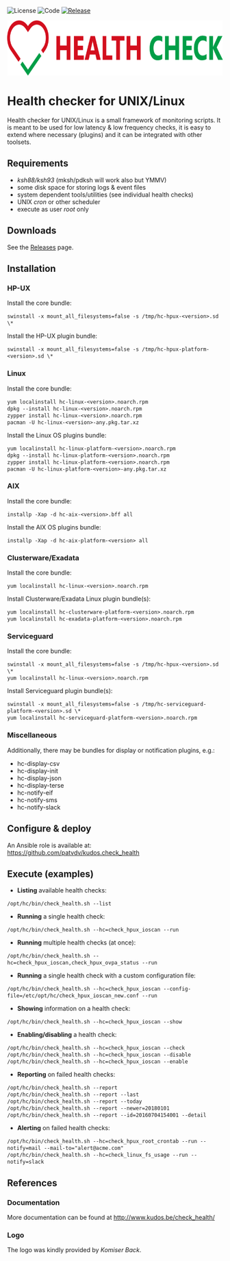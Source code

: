 ![License](https://img.shields.io/github/license/patvdv/check_health.svg)
![Code](https://img.shields.io/badge/Code-Shell-green.svg)
[![Release](https://img.shields.io/github/release/patvdv/check_health.svg)](https://github.com/patvdv/check_health/releases)
<br />
<p align="center"><img src="logo/horizontal.png" alt="QList" height="130px"></p>

# Health checker for UNIX/Linux

Health checker for UNIX/Linux is a small framework of monitoring scripts. It is meant to be used for low latency & low frequency checks, it is easy to extend where necessary (plugins) and it can be integrated with other toolsets.

## Requirements

* *ksh88/ksh93* (mksh/pdksh will work also but YMMV)
* some disk space for storing logs & event files
* system dependent tools/utilities (see individual health checks)
* UNIX *cron* or other scheduler
* execute as user *root* only

## Downloads

See the [Releases](https://github.com/patvdv/check_health/releases) page.

## Installation

### HP-UX

Install the core bundle:

    swinstall -x mount_all_filesystems=false -s /tmp/hc-hpux-<version>.sd \*

Install the HP-UX plugin bundle:

    swinstall -x mount_all_filesystems=false -s /tmp/hc-hpux-platform-<version>.sd \*

### Linux

Install the core bundle:

    yum localinstall hc-linux-<version>.noarch.rpm
    dpkg --install hc-linux-<version>.noarch.rpm
    zypper install hc-linux-<version>.noarch.rpm
    pacman -U hc-linux-<version>-any.pkg.tar.xz

Install the Linux OS plugins bundle:

    yum localinstall hc-linux-platform-<version>.noarch.rpm
    dpkg --install hc-linux-platform-<version>.noarch.rpm
    zypper install hc-linux-platform-<version>.noarch.rpm
    pacman -U hc-linux-platform-<version>-any.pkg.tar.xz

### AIX

Install the core bundle:

    installp -Xap -d hc-aix-<version>.bff all

Install the AIX OS plugins bundle:

    installp -Xap -d hc-aix-platform-<version> all

### Clusterware/Exadata

Install the core bundle:

    yum localinstall hc-linux-<version>.noarch.rpm

Install Clusterware/Exadata Linux plugin bundle(s):

    yum localinstall hc-clusterware-platform-<version>.noarch.rpm
    yum localinstall hc-exadata-platform-<version>.noarch.rpm

### Serviceguard

Install the core bundle:

    swinstall -x mount_all_filesystems=false -s /tmp/hc-hpux-<version>.sd \*
    yum localinstall hc-linux-<version>.noarch.rpm

Install Serviceguard plugin bundle(s):

    swinstall -x mount_all_filesystems=false -s /tmp/hc-serviceguard-platform-<version>.sd \*
    yum localinstall hc-serviceguard-platform-<version>.noarch.rpm

### Miscellaneous

Additionally, there may be bundles for display or notification plugins, e.g.:
* hc-display-csv
* hc-display-init
* hc-display-json
* hc-display-terse
* hc-notify-eif
* hc-notify-sms
* hc-notify-slack

## Configure & deploy

An Ansible role is available at: https://github.com/patvdv/kudos.check_health

## Execute (examples)

* **Listing** available health checks:
```
/opt/hc/bin/check_health.sh --list
```

* **Running** a single health check:
```
/opt/hc/bin/check_health.sh --hc=check_hpux_ioscan --run
```

* **Running** multiple health checks (at once):
```
/opt/hc/bin/check_health.sh --hc=check_hpux_ioscan,check_hpux_ovpa_status --run
```

* **Running** a single health check with a custom configuration file:
```
/opt/hc/bin/check_health.sh --hc=check_hpux_ioscan --config-file=/etc/opt/hc/check_hpux_ioscan_new.conf --run
```

* **Showing** information on a health check:
```
/opt/hc/bin/check_health.sh --hc=check_hpux_ioscan --show
```

* **Enabling/disabling** a health check:
```
/opt/hc/bin/check_health.sh --hc=check_hpux_ioscan --check
/opt/hc/bin/check_health.sh --hc=check_hpux_ioscan --disable
/opt/hc/bin/check_health.sh --hc=check_hpux_ioscan --enable
```   

* **Reporting** on failed health checks:
```
/opt/hc/bin/check_health.sh --report
/opt/hc/bin/check_health.sh --report --last
/opt/hc/bin/check_health.sh --report --today
/opt/hc/bin/check_health.sh --report --newer=20180101
/opt/hc/bin/check_health.sh --report --id=20160704154001 --detail
```

* **Alerting** on failed health checks:
```
/opt/hc/bin/check_health.sh --hc=check_hpux_root_crontab --run --notify=mail --mail-to="alert@acme.com"
/opt/hc/bin/check_health.sh --hc=check_linux_fs_usage --run --notify=slack
```    

## References

### Documentation

More documentation can be found at <http://www.kudos.be/check_health/>

### Logo

The logo was kindly provided by *Komiser Back*.
